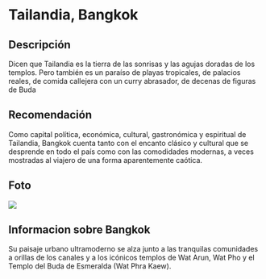 # Tailandia, Bangkok
## Descripción
Dicen que Tailandia es la tierra de las sonrisas y las agujas doradas de los templos. Pero también es un paraíso de playas tropicales, de palacios reales, de comida callejera con un curry abrasador, de decenas de figuras de Buda 

## Recomendación
Como capital política, económica, cultural, gastronómica y espiritual de Tailandia, Bangkok cuenta tanto con el encanto clásico y cultural que se desprende en todo el país como con las comodidades modernas, a veces mostradas al viajero de una forma aparentemente caótica.

## Foto
![](https://e00-expansion.uecdn.es/assets/multimedia/imagenes/2023/09/04/16938248112099.jpg)

## Informacion sobre Bangkok
 Su paisaje urbano ultramoderno se alza junto a las tranquilas comunidades a orillas de los canales y a los icónicos templos de Wat Arun, Wat Pho y el Templo del Buda de Esmeralda (Wat Phra Kaew).

